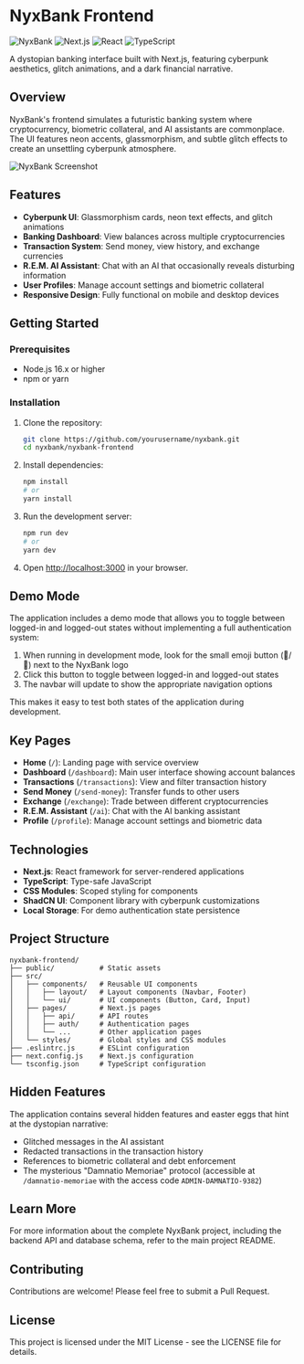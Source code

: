 # NyxBank Frontend

![NyxBank](https://img.shields.io/badge/NyxBank-Cyberpunk%20Banking-7A00FF)
![Next.js](https://img.shields.io/badge/Next.js-13.x-black)
![React](https://img.shields.io/badge/React-18.x-61DAFB)
![TypeScript](https://img.shields.io/badge/TypeScript-5.x-3178C6)

A dystopian banking interface built with Next.js, featuring cyberpunk aesthetics, glitch animations, and a dark financial narrative.

## Overview

NyxBank's frontend simulates a futuristic banking system where cryptocurrency, biometric collateral, and AI assistants are commonplace. The UI features neon accents, glassmorphism, and subtle glitch effects to create an unsettling cyberpunk atmosphere.

![NyxBank Screenshot](https://via.placeholder.com/800x400/121020/7A00FF?text=NyxBank+Interface)

## Features

- **Cyberpunk UI**: Glassmorphism cards, neon text effects, and glitch animations
- **Banking Dashboard**: View balances across multiple cryptocurrencies
- **Transaction System**: Send money, view history, and exchange currencies
- **R.E.M. AI Assistant**: Chat with an AI that occasionally reveals disturbing information
- **User Profiles**: Manage account settings and biometric collateral
- **Responsive Design**: Fully functional on mobile and desktop devices

## Getting Started

### Prerequisites

- Node.js 16.x or higher
- npm or yarn

### Installation

1. Clone the repository:
   ```bash
   git clone https://github.com/yourusername/nyxbank.git
   cd nyxbank/nyxbank-frontend
   ```

2. Install dependencies:
   ```bash
   npm install
   # or
   yarn install
   ```

3. Run the development server:
   ```bash
   npm run dev
   # or
   yarn dev
   ```

4. Open [http://localhost:3000](http://localhost:3000) in your browser.

## Demo Mode

The application includes a demo mode that allows you to toggle between logged-in and logged-out states without implementing a full authentication system:

1. When running in development mode, look for the small emoji button (👤/👥) next to the NyxBank logo
2. Click this button to toggle between logged-in and logged-out states
3. The navbar will update to show the appropriate navigation options

This makes it easy to test both states of the application during development.

## Key Pages

- **Home** (`/`): Landing page with service overview
- **Dashboard** (`/dashboard`): Main user interface showing account balances
- **Transactions** (`/transactions`): View and filter transaction history
- **Send Money** (`/send-money`): Transfer funds to other users
- **Exchange** (`/exchange`): Trade between different cryptocurrencies
- **R.E.M. Assistant** (`/ai`): Chat with the AI banking assistant
- **Profile** (`/profile`): Manage account settings and biometric data

## Technologies

- **Next.js**: React framework for server-rendered applications
- **TypeScript**: Type-safe JavaScript
- **CSS Modules**: Scoped styling for components
- **ShadCN UI**: Component library with cyberpunk customizations
- **Local Storage**: For demo authentication state persistence

## Project Structure

```
nyxbank-frontend/
├── public/           # Static assets
├── src/
│   ├── components/   # Reusable UI components
│   │   ├── layout/   # Layout components (Navbar, Footer)
│   │   └── ui/       # UI components (Button, Card, Input)
│   ├── pages/        # Next.js pages
│   │   ├── api/      # API routes
│   │   ├── auth/     # Authentication pages
│   │   └── ...       # Other application pages
│   └── styles/       # Global styles and CSS modules
├── .eslintrc.js      # ESLint configuration
├── next.config.js    # Next.js configuration
└── tsconfig.json     # TypeScript configuration
```

## Hidden Features

The application contains several hidden features and easter eggs that hint at the dystopian narrative:

- Glitched messages in the AI assistant
- Redacted transactions in the transaction history
- References to biometric collateral and debt enforcement
- The mysterious "Damnatio Memoriae" protocol (accessible at `/damnatio-memoriae` with the access code `ADMIN-DAMNATIO-9382`)

## Learn More

For more information about the complete NyxBank project, including the backend API and database schema, refer to the main project README.

## Contributing

Contributions are welcome! Please feel free to submit a Pull Request.

## License

This project is licensed under the MIT License - see the LICENSE file for details.
